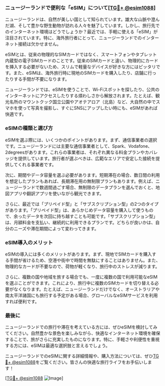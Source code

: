 ### ニュージーランドで便利な「eSIM」について[[TG💪+ @esim1088](https://t.me/s/esim1088)]

ニュージーランドは、自然が美しい国として知られています。雄大な山脈や澄んだ湖、そして豊かな野生動物が訪れる人々を魅了しています。しかし、旅行先でのインターネット環境はどうでしょうか？最近では、手軽に使える「eSIM」が注目されています。特に、海外旅行者にとって、ニュージーランドでのインターネット接続は欠かせません。

eSIMとは、従来の物理的なSIMカードではなく、スマートフォンやタブレット内蔵型の電子SIMカードのことです。従来のSIMカードと違い、物理的にカードを挿入する必要がないため、スリムで軽量なデバイスが好きな方にはピッタリです。また、eSIMは、海外旅行時に現地のSIMカードを購入したり、店舗に行ったりする手間が不要になります。

ニュージーランドでは、eSIMを使うことで、Wi-Fiスポットを探したり、公共のインターネットにアクセスしたりする煩わしさから解放されます。たとえば、観光名所のマウントクック国立公園やアオテアロア（北島）など、大自然の中でスマホを使って写真を撮影し、すぐにSNSにアップしたい時にも、eSIMがあれば快適です。

### eSIMの種類と選び方

eSIMを選ぶ際には、いくつかのポイントがあります。まず、通信事業者の選択です。ニュージーランドには主要な通信事業者として、Spark、Vodafone、2degreesがあります。これらの事業者は、それぞれ異なる料金プランやカバレッジを提供しています。旅行者が選ぶべきは、広範なエリアで安定した接続を提供してくれる事業者です。

次に、期間やデータ容量を選ぶ必要があります。短期滞在の場合、数日間の利用を想定したプランもあれば、長期滞在用の無制限プランもあります。例えば、ニュージーランドで数週間過ごす場合、無制限のデータプランを選んでおくと、地図アプリや翻訳アプリを使いながら観光できます。

さらに、最近では「プリペイド型」と「サブスクリプション型」の2つのタイプがあります。「プリペイド型」は、あらかじめデータ容量を購入して使うもので、余ったデータを次回に持ち越すことも可能です。「サブスクリプション型」は、月額料金を支払い、継続的に利用できるプランです。どちらが良いかは、自分のニーズや滞在期間によって変わってきます。

### eSIM導入のメリット

eSIMの導入には多くのメリットがあります。まず、現地でSIMカードを購入する手間が省けるため、空港や街中で時間を無駄にすることはありません。また、物理的なカードが不要なので、荷物が軽くなり、旅行中のストレスが減ります。

さらに、複数の国や地域を旅する場合でも、一度に複数の国で利用可能なeSIMを選ぶことができます。これにより、旅行中に複数のSIMカードを切り替える必要がなくなります。たとえば、ニュージーランドだけでなく、オーストラリアや南太平洋諸国にも旅行する予定がある場合、グローバルなeSIMサービスを利用すれば便利です。

### 最後に

ニュージーランドでの旅行や滞在を考えている方には、ぜひeSIMを検討してみてください。自然豊かな景色を楽しみながら、快適なインターネット環境を確保することで、旅がさらに充実したものになります。特に、手軽さや利便性を重視する方には、eSIMは最適な選択肢と言えるでしょう。

ニュージーランドでのeSIMに関する詳細情報や、購入方法については、ぜひ[TG💪+ @esim1088](https://t.me/s/esim1088)をご覧ください。皆さんの快適な旅行ライフをお手伝いします！

[[TG💪+ @esim1088](https://t.me/s/esim1088) ![Image](https://i.postimg.cc/Y0z9fWf4/image.png)]